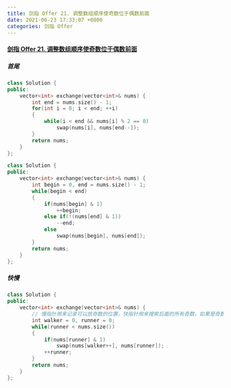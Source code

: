 ```yaml
---
title: 剑指 Offer 21. 调整数组顺序使奇数位于偶数前面
date: 2021-06-23 17:33:07 +0800
categories: 剑指 Offer
---
```

#### [剑指 Offer 21. 调整数组顺序使奇数位于偶数前面](https://leetcode-cn.com/problems/diao-zheng-shu-zu-shun-xu-shi-qi-shu-wei-yu-ou-shu-qian-mian-lcof/)

##### 首尾
```C++
class Solution {
public:
    vector<int> exchange(vector<int>& nums) {
        int end = nums.size() - 1;
        for(int i = 0; i < end; ++i)
        {
            while(i < end && nums[i] % 2 == 0)
                swap(nums[i], nums[end--]);
        }
        return nums;
    }
};
```

```c++
class Solution {
public:
    vector<int> exchange(vector<int>& nums) {
        int begin = 0, end = nums.size() - 1;
        while(begin < end)
        {
            if(nums[begin] & 1)
                ++begin;
            else if(!(nums[end] & 1))
                --end;
            else
                swap(nums[begin], nums[end]);
        }
        return nums;
    }
};
```

##### 快慢
```c++
class Solution {
public:
    vector<int> exchange(vector<int>& nums) {
        // 慢指针用来记录可以放奇数的位置，快指针用来搜索后面的所有奇数，如果是奇数，就把他换到前面去
        int walker = 0, runner = 0;
        while(runner < nums.size())
        {
            if(nums[runner] & 1)
                swap(nums[walker++], nums[runner]);
            ++runner;
        }
        return nums;
    }
};
```
